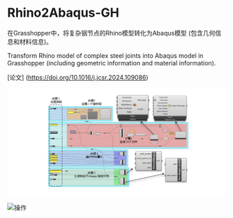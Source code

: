 # Rhino2Abaqus-GH
在Grasshopper中，将复杂钢节点的Rhino模型转化为Abaqus模型 (包含几何信息和材料信息)。

Transform Rhino model of complex steel joints into Abaqus model in Grasshopper (including geometric information and material information).

[论文] (https://doi.org/10.1016/j.jcsr.2024.109086)

![架构Framework](https://github.com/lufengWong/Rhino2Abaqus-GH/blob/main/Pics/Frame.png)

![操作](https://github.com/lufengWong/Rhino2Abaqus-GH/blob/main/Pics/Rhino2Abaqus.gif)
